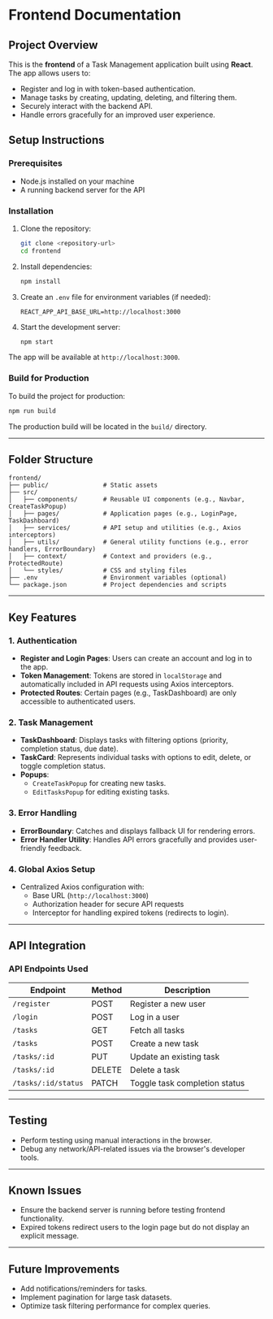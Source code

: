 # Frontend Documentation

## Project Overview
This is the **frontend** of a Task Management application built using **React**. The app allows users to:

- Register and log in with token-based authentication.
- Manage tasks by creating, updating, deleting, and filtering them.
- Securely interact with the backend API.
- Handle errors gracefully for an improved user experience.

## Setup Instructions

### Prerequisites
- Node.js installed on your machine
- A running backend server for the API

### Installation

1. Clone the repository:
   ```bash
   git clone <repository-url>
   cd frontend
   ```

2. Install dependencies:
   ```bash
   npm install
   ```

3. Create an `.env` file for environment variables (if needed):
   ```plaintext
   REACT_APP_API_BASE_URL=http://localhost:3000
   ```

4. Start the development server:
   ```bash
   npm start
   ```

The app will be available at `http://localhost:3000`.

### Build for Production
To build the project for production:
```bash
npm run build
```
The production build will be located in the `build/` directory.

---

## Folder Structure
```
frontend/
├── public/               # Static assets
├── src/
│   ├── components/       # Reusable UI components (e.g., Navbar, CreateTaskPopup)
│   ├── pages/            # Application pages (e.g., LoginPage, TaskDashboard)
│   ├── services/         # API setup and utilities (e.g., Axios interceptors)
│   ├── utils/            # General utility functions (e.g., error handlers, ErrorBoundary)
│   ├── context/          # Context and providers (e.g., ProtectedRoute)
│   └── styles/           # CSS and styling files
├── .env                  # Environment variables (optional)
└── package.json          # Project dependencies and scripts
```

---

## Key Features

### 1. **Authentication**
- **Register and Login Pages**: Users can create an account and log in to the app.
- **Token Management**: Tokens are stored in `localStorage` and automatically included in API requests using Axios interceptors.
- **Protected Routes**: Certain pages (e.g., TaskDashboard) are only accessible to authenticated users.

### 2. **Task Management**
- **TaskDashboard**: Displays tasks with filtering options (priority, completion status, due date).
- **TaskCard**: Represents individual tasks with options to edit, delete, or toggle completion status.
- **Popups**:
  - `CreateTaskPopup` for creating new tasks.
  - `EditTasksPopup` for editing existing tasks.

### 3. **Error Handling**
- **ErrorBoundary**: Catches and displays fallback UI for rendering errors.
- **Error Handler Utility**: Handles API errors gracefully and provides user-friendly feedback.

### 4. **Global Axios Setup**
- Centralized Axios configuration with:
  - Base URL (`http://localhost:3000`)
  - Authorization header for secure API requests
  - Interceptor for handling expired tokens (redirects to login).

---

## API Integration

### API Endpoints Used
| Endpoint                     | Method | Description                    |
|------------------------------|--------|--------------------------------|
| `/register`                  | POST   | Register a new user            |
| `/login`                     | POST   | Log in a user                  |
| `/tasks`                     | GET    | Fetch all tasks                |
| `/tasks`                     | POST   | Create a new task              |
| `/tasks/:id`                 | PUT    | Update an existing task        |
| `/tasks/:id`                 | DELETE | Delete a task                  |
| `/tasks/:id/status`          | PATCH  | Toggle task completion status  |

---

## Testing
- Perform testing using manual interactions in the browser.
- Debug any network/API-related issues via the browser's developer tools.

---

## Known Issues
- Ensure the backend server is running before testing frontend functionality.
- Expired tokens redirect users to the login page but do not display an explicit message.

---

## Future Improvements
- Add notifications/reminders for tasks.
- Implement pagination for large task datasets.
- Optimize task filtering performance for complex queries.
